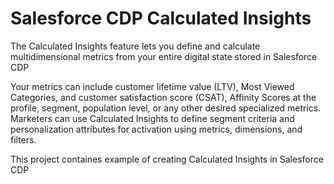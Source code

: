 # Salesforce CDP Calculated Insights

The Calculated Insights feature lets you define and calculate multidimensional metrics from your entire digital state stored in Salesforce CDP

Your metrics can include customer lifetime value (LTV), Most Viewed Categories, and customer satisfaction score (CSAT), Affinity Scores at the profile, segment, population level, or any other desired specialized metrics. Marketers can use Calculated Insights to define segment criteria and personalization attributes for activation using metrics, dimensions, and filters. 

This project containes example of creating Calculated Insights in Salesforce CDP

